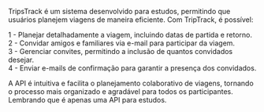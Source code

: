 TripsTrack é um sistema desenvolvido para estudos, permitindo que usuários planejem viagens de maneira eficiente. Com TripTrack, é possível:

1 - Planejar detalhadamente a viagem, incluindo datas de partida e retorno. <br>
2 - Convidar amigos e familiares via e-mail para participar da viagem. <br>
3 - Gerenciar convites, permitindo a inclusão de quantos convidados desejar. <br>
4 - Enviar e-mails de confirmação para garantir a presença dos convidados. <br>

A API é intuitiva e facilita o planejamento colaborativo de viagens, tornando o processo mais organizado e agradável para todos os participantes.
Lembrando que é apenas uma API para estudos.
